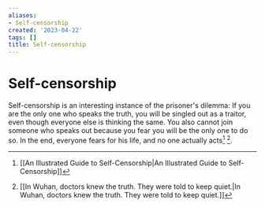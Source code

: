 ```yaml
---
aliases:
- Self-censorship
created: '2023-04-22'
tags: []
title: Self-censorship
---
```


# Self-censorship

Self-censorship is an interesting instance of the prisoner's dilemma: If you are the only one who speaks the truth, you will be singled out as a traitor, even though everyone else is thinking the same. You also cannot join someone who speaks out because you fear you will be the only one to do so. In the end, everyone fears for his life, and no one actually acts[^1] [^2].

[^1]: [[An Illustrated Guide to Self-Censorship|An Illustrated Guide to Self-Censorship]]
[^2]: [[In Wuhan, doctors knew the truth. They were told to keep quiet.|In Wuhan, doctors knew the truth. They were told to keep quiet.]]